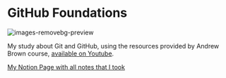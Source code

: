 # GitHub Foundations
![images-removebg-preview](https://github.com/user-attachments/assets/6be9f49e-b773-4e15-b2d3-8dbc59071d87)


My study about Git and GitHub, using the resources provided by Andrew Brown course, [available on Youtube](https://www.youtube.com/watch?v=Jdc0i7RcBv8).

[My Notion Page with all notes that I took](https://freezing-handspring-675.notion.site/GitHub-Foundations-699fa40eb6014c40b17614916c134a23)
